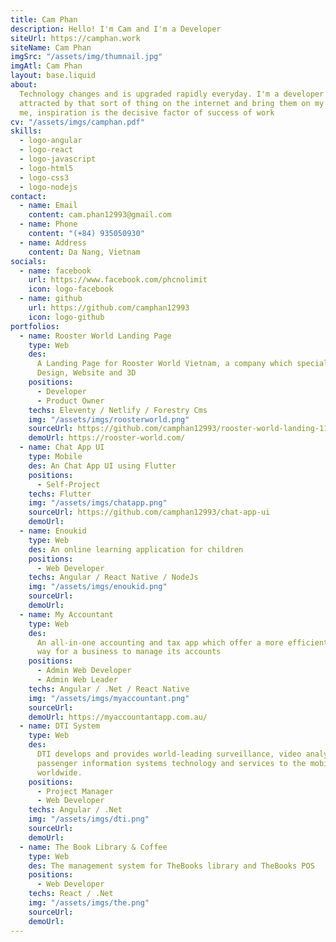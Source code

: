```yaml
---
title: Cam Phan
description: Hello! I'm Cam and I'm a Developer
siteUrl: https://camphan.work
siteName: Cam Phan
imgSrc: "/assets/img/thumnail.jpg"
imgAtl: Cam Phan
layout: base.liquid
about:
  Technology changes and is upgraded rapidly everyday. I'm a developer who is
  attracted by that sort of thing on the internet and bring them on my  projects.To
  me, inspiration is the decisive factor of success of work
cv: "/assets/imgs/camphan.pdf"
skills:
  - logo-angular
  - logo-react
  - logo-javascript
  - logo-html5
  - logo-css3
  - logo-nodejs
contact:
  - name: Email
    content: cam.phan12993@gmail.com
  - name: Phone
    content: "(+84) 935050930"
  - name: Address
    content: Da Nang, Vietnam
socials:
  - name: facebook
    url: https://www.facebook.com/phcnolimit
    icon: logo-facebook
  - name: github
    url: https://github.com/camphan12993
    icon: logo-github
portfolios:
  - name: Rooster World Landing Page
    type: Web
    des:
      A Landing Page for Rooster World Vietnam, a company which specializes in
      Design, Website and 3D
    positions:
      - Developer
      - Product Owner
    techs: Eleventy / Netlify / Forestry Cms
    img: "/assets/imgs/roosterworld.png"
    sourceUrl: https://github.com/camphan12993/rooster-world-landing-11ty
    demoUrl: https://rooster-world.com/
  - name: Chat App UI
    type: Mobile
    des: An Chat App UI using Flutter
    positions:
      - Self-Project
    techs: Flutter
    img: "/assets/imgs/chatapp.png"
    sourceUrl: https://github.com/camphan12993/chat-app-ui
    demoUrl:
  - name: Enoukid
    type: Web
    des: An online learning application for children
    positions:
      - Web Developer
    techs: Angular / React Native / NodeJs
    img: "/assets/imgs/enoukid.png"
    sourceUrl:
    demoUrl:
  - name: My Accountant
    type: Web
    des:
      An all-in-one accounting and tax app which offer a more efficient and enjoyable
      way for a business to manage its accounts
    positions:
      - Admin Web Developer
      - Admin Web Leader
    techs: Angular / .Net / React Native
    img: "/assets/imgs/myaccountant.png"
    sourceUrl:
    demoUrl: https://myaccountantapp.com.au/
  - name: DTI System
    type: Web
    des:
      DTI develops and provides world-leading surveillance, video analytics, and
      passenger information systems technology and services to the mobile transit industry
      worldwide.
    positions:
      - Project Manager
      - Web Developer
    techs: Angular / .Net
    img: "/assets/imgs/dti.png"
    sourceUrl:
    demoUrl:
  - name: The Book Library & Coffee
    type: Web
    des: The management system for TheBooks library and TheBooks POS
    positions:
      - Web Developer
    techs: React / .Net
    img: "/assets/imgs/the.png"
    sourceUrl:
    demoUrl:
---
```

